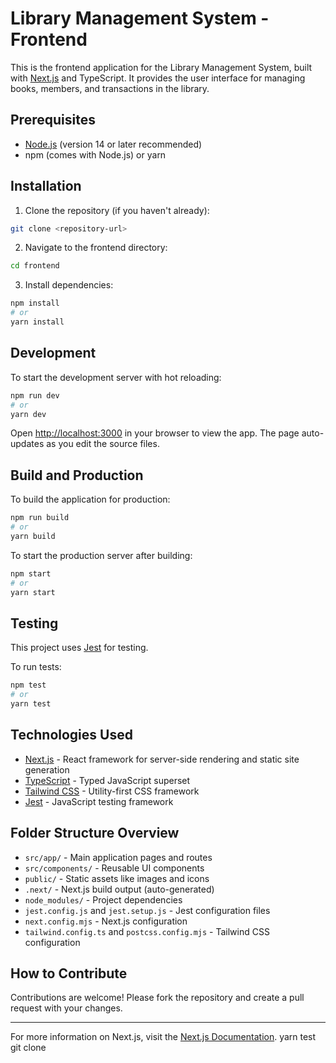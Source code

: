 # Library Management System - Frontend

This is the frontend application for the Library Management System, built with [Next.js](https://nextjs.org) and TypeScript. It provides the user interface for managing books, members, and transactions in the library.

## Prerequisites

- [Node.js](https://nodejs.org/) (version 14 or later recommended)
- npm (comes with Node.js) or yarn

## Installation

1. Clone the repository (if you haven't already):

```bash
git clone <repository-url>
```

2. Navigate to the frontend directory:

```bash
cd frontend
```

3. Install dependencies:

```bash
npm install
# or
yarn install
```

## Development

To start the development server with hot reloading:

```bash
npm run dev
# or
yarn dev
```

Open [http://localhost:3000](http://localhost:3000) in your browser to view the app. The page auto-updates as you edit the source files.

## Build and Production

To build the application for production:

```bash
npm run build
# or
yarn build
```

To start the production server after building:

```bash
npm start
# or
yarn start
```

## Testing

This project uses [Jest](https://jestjs.io/) for testing.

To run tests:

```bash
npm test
# or
yarn test
```

## Technologies Used

- [Next.js](https://nextjs.org) - React framework for server-side rendering and static site generation
- [TypeScript](https://www.typescriptlang.org/) - Typed JavaScript superset
- [Tailwind CSS](https://tailwindcss.com/) - Utility-first CSS framework
- [Jest](https://jestjs.io/) - JavaScript testing framework

## Folder Structure Overview

- `src/app/` - Main application pages and routes
- `src/components/` - Reusable UI components
- `public/` - Static assets like images and icons
- `.next/` - Next.js build output (auto-generated)
- `node_modules/` - Project dependencies
- `jest.config.js` and `jest.setup.js` - Jest configuration files
- `next.config.mjs` - Next.js configuration
- `tailwind.config.ts` and `postcss.config.mjs` - Tailwind CSS configuration

## How to Contribute

Contributions are welcome! Please fork the repository and create a pull request with your changes.

---

For more information on Next.js, visit the [Next.js Documentation](https://nextjs.org/docs).
yarn test
git clone <repository-url>
